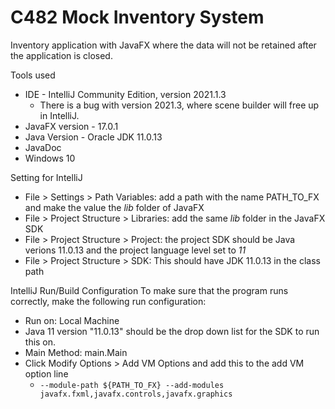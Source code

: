 # C482 Mock Inventory System
Inventory application with JavaFX where the data will not be retained after the application is closed.

Tools used
- IDE - IntelliJ Community Edition, version 2021.1.3
  - There is a bug with version 2021.3, where scene builder will free up in IntelliJ.   
- JavaFX version - 17.0.1
- Java Version - Oracle JDK 11.0.13
- JavaDoc
- Windows 10

Setting for IntelliJ
- File > Settings > Path Variables: add a path with the name PATH_TO_FX and make the value the *lib* folder of JavaFX
- File > Project Structure > Libraries: add the same *lib* folder in the JavaFX SDK
- File > Project Structure > Project: the project SDK should be Java verions 11.0.13 and the project language level set to *11*
- File > Project Structure > SDK: This should have JDK 11.0.13 in the class path

IntelliJ Run/Build Configuration
To make sure that the program runs correctly, make the following run configuration:
- Run on: Local Machine
- Java 11 version "11.0.13" should be the drop down list for the SDK to run this on.
- Main Method: main.Main
- Click Modify Options > Add VM Options and add this to the add VM option line
  - `--module-path ${PATH_TO_FX} --add-modules javafx.fxml,javafx.controls,javafx.graphics`

